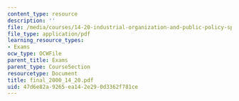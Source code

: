 ```yaml
---
content_type: resource
description: ''
file: /media/courses/14-20-industrial-organization-and-public-policy-spring-2003/47d6e82a9265ea142e290d3362f781ce_final_2000_14_20.pdf
file_type: application/pdf
learning_resource_types:
- Exams
ocw_type: OCWFile
parent_title: Exams
parent_type: CourseSection
resourcetype: Document
title: final_2000_14_20.pdf
uid: 47d6e82a-9265-ea14-2e29-0d3362f781ce
---
```

